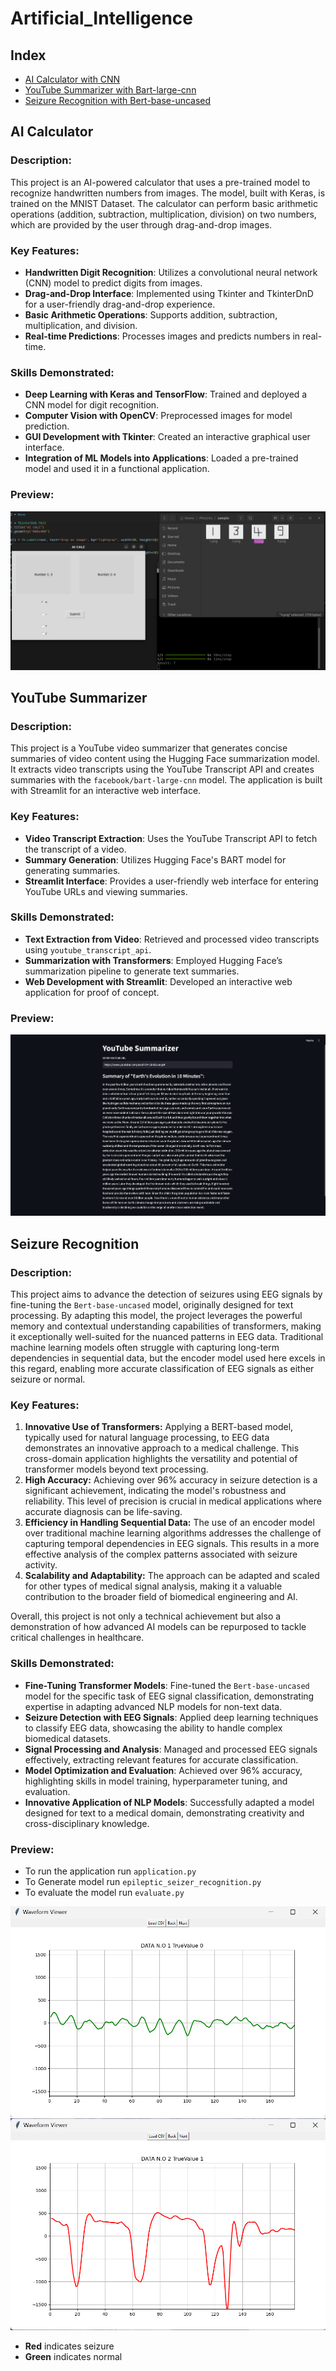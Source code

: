 # Artificial_Intelligence

## Index
- [AI Calculator with CNN](#ai-calculator)
- [YouTube Summarizer with Bart-large-cnn](#youtube-summarizer)
- [Seizure Recognition with Bert-base-uncased](#seizure-recognition)

## AI Calculator

### Description:
This project is an AI-powered calculator that uses a pre-trained model to recognize handwritten numbers from images. The model, built with Keras, is trained on the MNIST Dataset. The calculator can perform basic arithmetic operations (addition, subtraction, multiplication, division) on two numbers, which are provided by the user through drag-and-drop images.

### Key Features:
- **Handwritten Digit Recognition**: Utilizes a convolutional neural network (CNN) model to predict digits from images.
- **Drag-and-Drop Interface**: Implemented using Tkinter and TkinterDnD for a user-friendly drag-and-drop experience.
- **Basic Arithmetic Operations**: Supports addition, subtraction, multiplication, and division.
- **Real-time Predictions**: Processes images and predicts numbers in real-time.

### Skills Demonstrated:
- **Deep Learning with Keras and TensorFlow**: Trained and deployed a CNN model for digit recognition.
- **Computer Vision with OpenCV**: Preprocessed images for model prediction.
- **GUI Development with Tkinter**: Created an interactive graphical user interface.
- **Integration of ML Models into Applications**: Loaded a pre-trained model and used it in a functional application.
### Preview:
![Turtlebot3 Navigation Sim](number_recognition/image/image.png)

## YouTube Summarizer

### Description:
This project is a YouTube video summarizer that generates concise summaries of video content using the Hugging Face summarization model. It extracts video transcripts using the YouTube Transcript API and creates summaries with the `facebook/bart-large-cnn` model. The application is built with Streamlit for an interactive web interface.

### Key Features:
- **Video Transcript Extraction**: Uses the YouTube Transcript API to fetch the transcript of a video.
- **Summary Generation**: Utilizes Hugging Face's BART model for generating summaries.
- **Streamlit Interface**: Provides a user-friendly web interface for entering YouTube URLs and viewing summaries.

### Skills Demonstrated:
- **Text Extraction from Video**: Retrieved and processed video transcripts using `youtube_transcript_api`.
- **Summarization with Transformers**: Employed Hugging Face’s summarization pipeline to generate text summaries.
- **Web Development with Streamlit**: Developed an interactive web application for proof of concept.

### Preview:
![YouTube Summarizer](youtube_summarizer/image/youtube_summarizer_demo.png)

## Seizure Recognition 

### Description:
This project aims to advance the detection of seizures using EEG signals by fine-tuning the `Bert-base-uncased` model, originally designed for text processing. By adapting this model, the project leverages the powerful memory and contextual understanding capabilities of transformers, making it exceptionally well-suited for the nuanced patterns in EEG data. Traditional machine learning models often struggle with capturing long-term dependencies in sequential data, but the encoder model used here excels in this regard, enabling more accurate classification of EEG signals as either seizure or normal.

### Key Features:

1. **Innovative Use of Transformers:** Applying a BERT-based model, typically used for natural language processing, to EEG data demonstrates an innovative approach to a medical challenge. This cross-domain application highlights the versatility and potential of transformer models beyond text processing.
2. **High Accuracy:** Achieving over 96% accuracy in seizure detection is a significant achievement, indicating the model's robustness and reliability. This level of precision is crucial in medical applications where accurate diagnosis can be life-saving.
3. **Efficiency in Handling Sequential Data:** The use of an encoder model over traditional machine learning algorithms addresses the challenge of capturing temporal dependencies in EEG signals. This results in a more effective analysis of the complex patterns associated with seizure activity.
4. **Scalability and Adaptability:** The approach can be adapted and scaled for other types of medical signal analysis, making it a valuable contribution to the broader field of biomedical engineering and AI.

Overall, this project is not only a technical achievement but also a demonstration of how advanced AI models can be repurposed to tackle critical challenges in healthcare.

### Skills Demonstrated:
- **Fine-Tuning Transformer Models**: Fine-tuned the `Bert-base-uncased` model for the specific task of EEG signal classification, demonstrating expertise in adapting advanced NLP models for non-text data.
- **Seizure Detection with EEG Signals**: Applied deep learning techniques to classify EEG data, showcasing the ability to handle complex biomedical datasets.
- **Signal Processing and Analysis**: Managed and processed EEG signals effectively, extracting relevant features for accurate classification.
- **Model Optimization and Evaluation**: Achieved over 96% accuracy, highlighting skills in model training, hyperparameter tuning, and evaluation.
- **Innovative Application of NLP Models**: Successfully adapted a model designed for text to a medical domain, demonstrating creativity and cross-disciplinary knowledge.

### Preview:

- To run the application run `application.py`
- To Generate model run `epileptic_seizer_recognition.py`
- To evaluate the model run `evaluate.py`

![Seizure Recognition](epileptic_seizure_recognition\img\eeg-0.png)
![Seizure Recognition](epileptic_seizure_recognition\img\eeg-1.png)

- **Red** indicates seizure
- **Green** indicates normal
